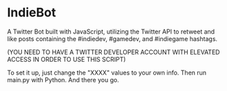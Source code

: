 # IndieBot

A Twitter Bot built with JavaScript, utilizing the Twitter API to retweet and like posts containing the #indiedev, #gamedev, and #indiegame hashtags.

(YOU NEED TO HAVE A TWITTER DEVELOPER ACCOUNT WITH ELEVATED ACCESS IN ORDER TO USE THIS SCRIPT)

To set it up, just change the "XXXX" values to your own info. Then run main.py with Python. And there you go.


